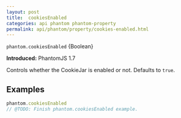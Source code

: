 ```yaml
---
layout: post
title:  cookiesEnabled
categories: api phantom phantom-property
permalink: api/phantom/property/cookies-enabled.html
---
```


`phantom.cookiesEnabled` {Boolean}

**Introduced:** PhantomJS 1.7

Controls whether the CookieJar is enabled or not. Defaults to `true`.

## Examples

```javascript
phantom.cookiesEnabled
// @TODO: Finish phantom.cookiesEnabled example.
```








